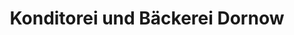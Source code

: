 ---
title: "Konditorei und Bäckerei Dornow"
url: /dahme-mark/konditorei-und-baeckerei-dornow/
shop: Bäckerei
---